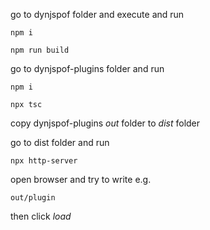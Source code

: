 go to dynjspof folder and execute and run

``` npm i ```

``` npm run build ```

go to dynjspof-plugins folder and run

``` npm i ```

``` npx tsc ```

copy dynjspof-plugins *out* folder to *dist* folder

go to dist folder and run

``` npx http-server ```

open browser and try to write e.g. 

```out/plugin```  

then click *load*
